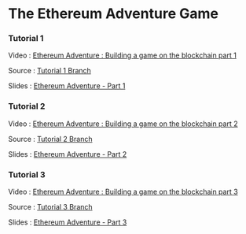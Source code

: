 # The Ethereum Adventure Game

### Tutorial 1
Video : [Ethereum Adventure : Building a game on the blockchain part 1](https://www.youtube.com/watch?v=fOpzAGnz33Q)

Source : [Tutorial 1 Branch](https://github.com/willitscale/ethereum-adventure/tree/tutorial-01)

Slides : [Ethereum Adventure - Part 1](https://docs.google.com/presentation/d/1x4IyhnpdgtMEYOl4jL7_OLG4gCUhPJfYiLtS6VNOkbo/edit?usp=sharing)

### Tutorial 2
Video : [Ethereum Adventure : Building a game on the blockchain part 2](https://www.youtube.com/watch?v=g9qnbxqJwWM)

Source : [Tutorial 2 Branch](https://github.com/willitscale/ethereum-adventure/tree/tutorial-02)

Slides : [Ethereum Adventure - Part 2](https://docs.google.com/presentation/d/1x4IyhnpdgtMEYOl4jL7_OLG4gCUhPJfYiLtS6VNOkbo/edit?usp=sharing)

### Tutorial 3
Video : [Ethereum Adventure : Building a game on the blockchain part 3](https://www.youtube.com/watch?v=wEXxjEl0iM4)

Source : [Tutorial 3 Branch](https://github.com/willitscale/ethereum-adventure/tree/tutorial-03)

Slides : [Ethereum Adventure - Part 3](https://docs.google.com/presentation/d/1Bfs6YlhijOQ5buckv2UZGpSJirTCOPD1gLVTmn_jYxk/edit?usp=sharing)
